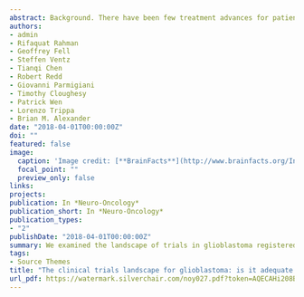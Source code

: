 ```yaml
---
abstract: Background. There have been few treatment advances for patients with glioblastoma (GBM) despite increasing scientific understanding of the disease. While factors such as intrinsic tumor biology and drug delivery are chal- lenges to developing efficacious therapies, it is unclear whether the current clinical trial landscape is optimally evaluating new therapies and biomarkers. Methods. We queried ClinicalTrials.gov for interventional clinical trials for patients with GBM initiated between January 2005 and December 2016 and abstracted data regarding phase, status, start and end dates, testing loca- tions, endpoints, experimental interventions, sample size, clinical presentation/indication, and design to better understand the clinical trials landscape. Results. Only approximately 8%–11% of patients with newly diagnosed GBM enroll on clinical trials with a simi- lar estimate for all patients with GBM. Trial duration was similar across phases with median time to completion between 3 and 4 years. While 93% of clinical trials were in phases I–II, 26% of the overall clinical trial patient popula- tion was enrolled on phase III studies. Of the 8 completed phase III trials, only 1 reported positive results. Although 58% of the phase III trials were supported by phase II data with a similar endpoint, only 25% of these phase II trials were randomized. Conclusions. The clinical trials landscape for GBM is characterized by long development times, inadequate dissem- ination of information, suboptimal go/no-go decision making, and low patient participation.
authors:
- admin
- Rifaquat Rahman
- Geoffrey Fell
- Steffen Ventz
- Tianqi Chen
- Robert Redd
- Giovanni Parmigiani
- Timothy Cloughesy
- Patrick Wen
- Lorenzo Trippa
- Brian M. Alexander
date: "2018-04-01T00:00:00Z"
doi: ""
featured: false
image:
  caption: 'Image credit: [**BrainFacts**](http://www.brainfacts.org/In-the-Lab/Tools-and-Techniques/2014/Brain-Scans-Technologies-that-Peer-Inside-Your-Head)'
  focal_point: ""
  preview_only: false
links:
projects:
publication: In *Neuro-Oncology*
publication_short: In *Neuro-Oncology*
publication_types:
- "2"
publishDate: "2018-04-01T00:00:00Z"
summary: We examined the landscape of trials in glioblastoma registered on ClinicalTrials.gov between 2005-2016. Our findings show low patient enrollment, long trial duration, disproportionate allocation of patient to unsuccessful phase III trials, and lack of randomization in phase II.
tags:
- Source Themes
title: "The clinical trials landscape for glioblastoma: is it adequate to develop new treatments?"
url_pdf: https://watermark.silverchair.com/noy027.pdf?token=AQECAHi208BE49Ooan9kkhW_Ercy7Dm3ZL_9Cf3qfKAc485ysgAAAlEwggJNBgkqhkiG9w0BBwagggI-MIICOgIBADCCAjMGCSqGSIb3DQEHATAeBglghkgBZQMEAS4wEQQMvctsmilY3G5V-iw6AgEQgIICBDkzyew8LaW4OmviAUHXrVGTT_Nh1DyNdsrsTOQzgG4-XFuwgcEdzTqMdlAsShjw8LBzMCbjcBeg4_uobn5ZCx0tp557loa3W6vDhj7yt8SayiGvFYfvm2zUhBTOpg_6_jNwEJgl3nWnBfeLofLTndodZV7lTwpxoWT4pVlFoQ1e54-l1Dtqfij_vCVNFTMNEVka1kME4JApbQP2lYKPUI_FmM21DKoqHn1X68EeRCIRl2PIHcDxlxO1UeFtFfkGhH9cBivIhRGnbYhk1DE4RIWxQwZdC6YQ_ChSz8F4iPkEUBDancVGCUs74Vu2TzhRv7oZHumLD_CgJhIxlLyhjsca7rO5Or5-h9AI7FAuQku36MdGkNp3EWTwDrXQ2IjezBZJP5XVqj0PYOi_eJTsC6-tKr7uzzKC3PuJfHUn9wc1Tp-Rn_yUfo81BY0C7RWPvpC3EzramXeTfv6_eGKs1uuPVlyAr5aUQVnbTaPWeS3fbBZ4NDyBhKvPf87oLRNd703tf4mm9EtWT07VRtl4Zk6OceUKRMtkW3qcVj97yYiMu2cEVI15W-wIJ75ICPuDe0lrB1Buj0SjdRtRfb6dbFTRFNn1JoJMlF2YyZLXIPZsyS69JRLcNfajE1UEXASSCfc_ELbinAUubDwbaart5IL8Iaecy-RtfLgvdeyU_5qwInhuSA
---
```

